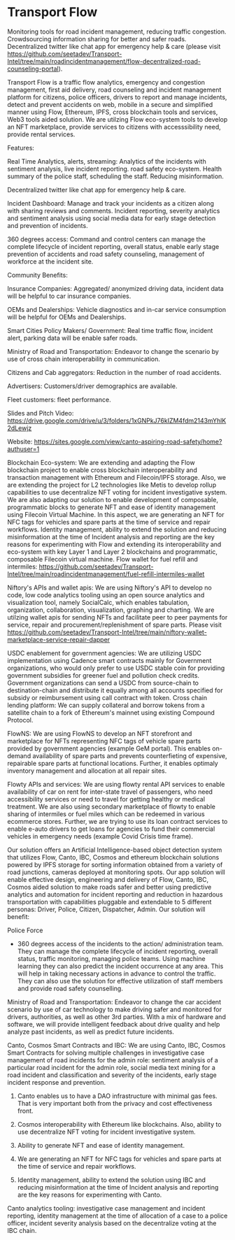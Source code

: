 # Transport Flow

Monitoring tools for road incident management, reducing traffic congestion. Crowdsourcing information sharing for better and safer roads. Decentralized twitter like chat app for emergency help & care (please visit https://github.com/seetadev/Transport-Intel/tree/main/roadincidentmanagement/flow-decentralized-road-counseling-portal).

Transport Flow is a traffic flow analytics, emergency and congestion management, first aid delivery, road counseling and incident management platform for citizens, police officers, drivers to report and manage incidents, detect and prevent accidents on web, mobile in a secure and simplified manner using Flow, Ethereum, IPFS, cross blockchain tools and services, Web3 tools aided solution.  We are utilzing Flow eco-system tools to develop an NFT marketplace, provide services to citizens with accesssibility need, provide rental services.

Features:

Real Time Analytics, alerts, streaming: Analytics of the incidents with sentiment analysis, live incident reporting. road safety eco-system. Health summary of the police staff, scheduling the staff. Reducing misinformation.

Decentralized twitter like chat app for emergency help & care.

Incident Dashboard: Manage and track your incidents as a citizen along with sharing reviews and comments. Incident reporting, severity analytics and sentiment analysis using social media data for early stage detection and prevention of incidents.

360 degrees access: Command and control centers can manage the complete lifecycle of incident reporting, overall status, enable early stage prevention of accidents and road safety counseling, management of workforce at the incident site.

Community Benefits:

Insurance Companies: Aggregated/ anonymized driving data, incident data will be helpful to car insurance companies.

OEMs and Dealerships: Vehicle diagnostics and in-car service consumption will be helpful for OEMs and Dealerships.

Smart Cities Policy Makers/ Government: Real time traffic flow, incident alert, parking data will be enable safer roads.

Ministry of Road and Transportation: Endeavor to change the scenario by use of cross chain interoperability in communication.

Citizens and Cab aggregators: Reduction in the number of road accidents.

Advertisers: Customers/driver demographics are available.

Fleet customers: fleet performance.

Slides and Pitch Video: https://drive.google.com/drive/u/3/folders/1xGNPkJ76kIZM4fdm2143mYhlK2dLewjz

Website: https://sites.google.com/view/canto-aspiring-road-safety/home?authuser=1

Blockchain Eco-system: We are extending and adapting the Flow blockchain project to enable cross blockchain interoperability and transaction management with Ethereum and Filecoin/IPFS storage. Also, we are extending the project for L2 technologies like Metis to develop rollup capabilities to use decentralize NFT voting for incident investigative system. We are also adapting our solution to enable development of composable, programmatic blocks to generate NFT and ease of identity management using Filecoin Virtual Machine. In this aspect, we are generating an NFT for NFC tags for vehicles and spare parts at the time of service and repair workflows. Identity management, ability to extend the solution and reducing misinformation at the time of Incident analysis and reporting are the key reasons for experimenting with Flow and extending its interoperability and eco-system with key Layer 1 and Layer 2 blockchains and programmatic, composable Filecoin virtual machine. Flow wallet for fuel refill and intermiles: https://github.com/seetadev/Transport-Intel/tree/main/roadincidentmanagement/fuel-refill-intermiles-wallet

Niftory's APIs and wallet apis: We are using Niftory's API to develop no code, low code analytics tooling using an open source analytics and visualization tool, namely SocialCalc, which enables tabulation, organization, collaboration, visualization, graphing and charting. We are utilzing wallet apis for sending NFTs and facilitate peer to peer payments for service, repair and procurement/replenishment of spare parts. Please visit https://github.com/seetadev/Transport-Intel/tree/main/niftory-wallet-marketplace-service-repair-dapper

USDC enablement for government agencies: We are utilizing USDC implementation using Cadence smart contracts mainly for Government organizations, who would only prefer to use USDC stable coin for providing government subsidies for greener fuel and pollution check credits.  Government organizations can send a USDC from source-chain to destination-chain and distribute it equally among all accounts specified for subsidy or reimbursement using call contract with token. Cross chain lending platform: We can supply collateral and borrow tokens from a satellite chain to a fork of Ethereum's mainnet using existing Compound Protocol.

FlowNS: We are using FlowNS to develop an NFT storefront and marketplace for NFTs representing NFC tags of vehicle spare parts provided by government agencies (example GeM portal). This enables on-demand availability of spare parts and prevents counterfieting of expensive, repairable spare parts at functional locations. Further, it enables optimaly inventory management and allocation at all repair sites.

Flowty APIs and services: We are using flowty rental API services to enable availability of car on rent for inter-state travel of passengers, who need accessibility services or need to travel for getting healthy or medical treatment. We are also using secondary marketplace of flowty to enable sharing of intermiles or fuel miles which can be redeemed in various ecommerce stores. Further, we are trying to use its loan contract services to enable e-auto drivers to get loans for agencies to fund their commercial vehicles in emergency needs (example Covid Crisis time frame).


Our solution offers an Artificial Intelligence-based object detection system that utilizes Flow, Canto, IBC, Cosmos and ethereum blockchain solutions powered by IPFS storage for sorting information obtained from a variety of road junctions, cameras deployed at monitoring spots. Our app solution will enable effective design, engineering and delivery of Flow, Canto, IBC, Cosmos aided solution to make roads safer and better using predictive analytics and automation for incident reporting and reduction in hazardous transportation with capabilities pluggable and extendable to 5 different personas: Driver, Police, Citizen, Dispatcher, Admin. Our solution will benefit: 

Police Force 
- 360 degrees access of the incidents to the action/ administration team. They can manage the complete lifecycle of incident reporting, overall status, traffic monitoring, managing police teams. Using machine learning they can also predict the incident occurrence at any area. This will help in taking necessary actions in advance to control the traffic. They can also use the solution for effective utilization of staff members and provide road safety counselling.

Ministry of Road and Transportation: Endeavor to change the car accident scenario by use of car technology to make driving safer and monitored for drivers, authorities, as well as other 3rd parties. With a mix of hardware and software, we will provide intelligent feedback about drive quality and help analyze past incidents, as well as predict future incidents.

Canto, Cosmos Smart Contracts and IBC: We are using Canto, IBC, Cosmos Smart Contracts for solving multiple challenges in investigative case management of road incidents for the admin role: sentiment analysis of a particular road incident for the admin role, social media text mining for a road incident and classification and severity of the incidents, early stage incident response and prevention. 

1. Canto enables us to have a DAO infrastructure with minimal gas fees. That is very important both from the privacy and cost effectiveness front.

2. Cosmos interoperability with Ethereum like blockchains. Also, ability to use decentralize NFT voting for incident investigative system.

3. Ability to generate NFT and ease of identity management.

4. We are generating an NFT for NFC tags for vehicles and spare parts at the time of service and repair workflows.

5. Identity management, ability to extend the solution using IBC and reducing misinformation at the time of Incident analysis and reporting are the key reasons for experimenting with Canto.

Canto analytics tooling: investigative case management and incident reporting, identity management at the time of allocation of a case to a police officer, incident severity analysis based on the decentralize voting at the IBC chain.

